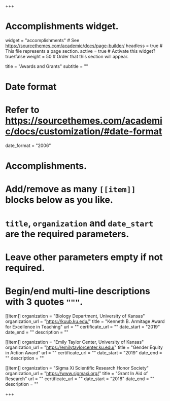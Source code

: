 +++
# Accomplishments widget.
widget = "accomplishments"  # See https://sourcethemes.com/academic/docs/page-builder/
headless = true  # This file represents a page section.
active = true  # Activate this widget? true/false
weight = 50  # Order that this section will appear.

title = "Awards and Grants"
subtitle = ""

# Date format
#   Refer to https://sourcethemes.com/academic/docs/customization/#date-format
date_format = "2006"

# Accomplishments.
#   Add/remove as many `[[item]]` blocks below as you like.
#   `title`, `organization` and `date_start` are the required parameters.
#   Leave other parameters empty if not required.
#   Begin/end multi-line descriptions with 3 quotes `"""`.

[[item]]
  organization = "Biology Department, University of Kansas"
  organization_url = "https://kuub.ku.edu/"
  title = "Kenneth B. Armitage Award for Excellence in Teaching"
  url = ""
  certificate_url = ""
  date_start = "2019"
  date_end = ""
  description = ""
  
[[item]]
  organization = "Emily Taylor Center, University of Kansas"
  organization_url = "https://emilytaylorcenter.ku.edu/"
  title = "Gender Equity in Action Award"
  url = ""
  certificate_url = ""
  date_start = "2019"
  date_end = ""
  description = ""

[[item]]
  organization = "Sigma Xi Scientific Research Honor Society"
  organization_url = "https://www.sigmaxi.org/"
  title = "Grant In Aid of Research"
  url = ""
  certificate_url = ""
  date_start = "2018"
  date_end = ""
  description = ""

+++
